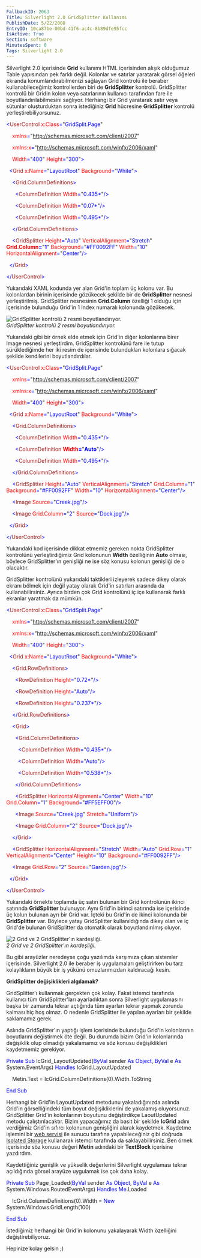 ```yaml
---
FallbackID: 2063
Title: Silverlight 2.0 GridSplitter Kullanımı
PublishDate: 5/22/2008
EntryID: 10ca87be-00bd-41f6-ac4c-8b89dfe95fcc
IsActive: True
Section: software
MinutesSpent: 0
Tags: Silverlight 2.0
---
```

Silverlight 2.0 içerisinde **Grid** kullanımı HTML içerisinden alışık
olduğumuz Table yapısından pek farklı değil. Kolonlar ve satırlar
yaratarak görsel öğeleri ekranda konumlandırabilmenizi sağlayan Grid
kontrolü ile beraber kullanabileceğimiz kontrollerden biri de
**GridSplitter** kontrolü. GridSplitter kontrolü bir Gridin kolon veya
satırlarının kullanıcı tarafından fare ile boyutlandırılabilmesini
sağlıyor. Herhangi bir Grid yaratarak satır veya sütunlar oluşturduktan
sonra istediğiniz **Grid** hücresine **GridSplitter** kontrolü
yerleştirebiliyorsunuz.

<span style="color: blue;">\<</span><span
style="color: #a31515;">UserControl</span><span style="color: blue;">
</span><span style="color: red;">x:Class</span><span
style="color: blue;">=</span>"<span
style="color: blue;">GridSplit.Page</span>"

<span style="color: blue;">    </span><span
style="color: red;">xmlns</span><span
style="color: blue;">=</span>"<span
style="color: blue;">http://schemas.microsoft.com/client/2007</span>"

<span style="color: blue;">    </span><span
style="color: red;">xmlns:x</span><span
style="color: blue;">=</span>"<span
style="color: blue;">http://schemas.microsoft.com/winfx/2006/xaml</span>"

<span style="color: blue;">    </span><span
style="color: red;">Width</span><span
style="color: blue;">=</span>"<span
style="color: blue;">400</span>"<span style="color: blue;"> </span><span
style="color: red;">Height</span><span
style="color: blue;">=</span>"<span
style="color: blue;">300</span>"<span style="color: blue;">\></span>

<span style="color: blue;">  \<</span><span
style="color: #a31515;">Grid</span><span style="color: blue;">
</span><span style="color: red;">x:Name</span><span
style="color: blue;">=</span>"<span
style="color: blue;">LayoutRoot</span>"<span style="color: blue;">
</span><span style="color: red;">Background</span><span
style="color: blue;">=</span>"<span
style="color: blue;">White</span>"<span style="color: blue;">\></span>

<span style="color: blue;">    \<</span><span
style="color: #a31515;">Grid.ColumnDefinitions</span><span
style="color: blue;">\></span>

<span style="color: blue;">      \<</span><span
style="color: #a31515;">ColumnDefinition</span><span
style="color: blue;"> </span><span style="color: red;">Width</span><span
style="color: blue;">=</span>"<span
style="color: blue;">0.435\*</span>"<span
style="color: blue;">/\></span>

<span style="color: blue;">      \<</span><span
style="color: #a31515;">ColumnDefinition</span><span
style="color: blue;"> </span><span style="color: red;">Width</span><span
style="color: blue;">=</span>"<span
style="color: blue;">0.07\*</span>"<span style="color: blue;">/\></span>

<span style="color: blue;">      \<</span><span
style="color: #a31515;">ColumnDefinition</span><span
style="color: blue;"> </span><span style="color: red;">Width</span><span
style="color: blue;">=</span>"<span
style="color: blue;">0.495\*</span>"<span
style="color: blue;">/\></span>

<span style="color: blue;">    \</</span><span
style="color: #a31515;">Grid.ColumnDefinitions</span><span
style="color: blue;">\></span>

<span style="color: blue;">    \<</span><span
style="color: #a31515;">GridSplitter</span><span style="color: blue;">
</span><span style="color: red;">Height</span><span
style="color: blue;">=</span>"<span
style="color: blue;">Auto</span>"<span style="color: blue;">
</span><span style="color: red;">VerticalAlignment</span><span
style="color: blue;">=</span>"<span
style="color: blue;">Stretch</span>"<span style="color: blue;">
</span><span style="color: red;"> **Grid.Column**</span><span
style="color: blue;">**=**</span>"<span
style="color: blue;">**1**</span>"<span style="color: blue;">
</span><span style="color: red;">Background</span><span
style="color: blue;">=</span>"<span
style="color: blue;">\#FF0092FF</span>"<span style="color: blue;">
</span><span style="color: red;">Width</span><span
style="color: blue;">=</span>"<span style="color: blue;">10</span>"<span
style="color: blue;"> </span><span
style="color: red;">HorizontalAlignment</span><span
style="color: blue;">=</span>"<span
style="color: blue;">Center</span>"<span style="color: blue;">/\></span>

<span style="color: blue;">  \</</span><span
style="color: #a31515;">Grid</span><span style="color: blue;">\></span>

<span style="color: blue;">\</</span><span
style="color: #a31515;">UserControl</span><span
style="color: blue;">\></span>

Yukarıdaki XAML kodunda yer alan Grid'in toplam üç kolonu var. Bu
kolonlardan birinin içerisinde gözükecek şekilde bir de **GridSplitter**
nesnesi yerleştirilmiş. GridSplitter nesnesinin **Grid.Column** özelliği
1 olduğu için içerisinde bulunduğu Grid'in 1 Index numaralı kolonunda
gözükecek.

![GridSplitter kontrolü 2 resmi
boyutlandırıyor.](http://cdn.daron.yondem.com/assets/2063/21052008_1.jpg)\
*GridSplitter kontrolü 2 resmi boyutlandırıyor.*

Yukarıdaki gibi bir örnek elde etmek için Grid'in diğer kolonlarına
birer Image nesnesi yerleştirdim. GridSplitter kontrolünü fare ile tutup
sürüklediğimde her iki resim de içerisinde bulundukları kolonlara
sığacak şekilde kendilerini boyutlandırdılar.

<span style="color: blue;">\<</span><span
style="color: #a31515;">UserControl</span><span style="color: blue;">
</span><span style="color: red;">x:Class</span><span
style="color: blue;">=</span>"<span
style="color: blue;">GridSplit.Page</span>"

<span style="color: blue;">    </span><span
style="color: red;">xmlns</span><span
style="color: blue;">=</span>"<span
style="color: blue;">http://schemas.microsoft.com/client/2007</span>"

<span style="color: blue;">    </span><span
style="color: red;">xmlns:x</span><span
style="color: blue;">=</span>"<span
style="color: blue;">http://schemas.microsoft.com/winfx/2006/xaml</span>"

<span style="color: blue;">    </span><span
style="color: red;">Width</span><span
style="color: blue;">=</span>"<span
style="color: blue;">400</span>"<span style="color: blue;"> </span><span
style="color: red;">Height</span><span
style="color: blue;">=</span>"<span
style="color: blue;">300</span>"<span style="color: blue;">\></span>

<span style="color: blue;">  \<</span><span
style="color: #a31515;">Grid</span><span style="color: blue;">
</span><span style="color: red;">x:Name</span><span
style="color: blue;">=</span>"<span
style="color: blue;">LayoutRoot</span>"<span style="color: blue;">
</span><span style="color: red;">Background</span><span
style="color: blue;">=</span>"<span
style="color: blue;">White</span>"<span style="color: blue;">\></span>

<span style="color: blue;">    \<</span><span
style="color: #a31515;">Grid.ColumnDefinitions</span><span
style="color: blue;">\></span>

<span style="color: blue;">      \<</span><span
style="color: #a31515;">ColumnDefinition</span><span
style="color: blue;"> </span><span style="color: red;">Width</span><span
style="color: blue;">=</span>"<span
style="color: blue;">0.435\*</span>"<span
style="color: blue;">/\></span>

<span style="color: blue;">      \<</span><span
style="color: #a31515;">ColumnDefinition</span><span
style="color: blue;"> </span><span style="color: red;">
**Width**</span><span style="color: blue;">**=**</span>"<span
style="color: blue;">**Auto**</span>"<span
style="color: blue;">/\></span>

<span style="color: blue;">      \<</span><span
style="color: #a31515;">ColumnDefinition</span><span
style="color: blue;"> </span><span style="color: red;">Width</span><span
style="color: blue;">=</span>"<span
style="color: blue;">0.495\*</span>"<span
style="color: blue;">/\></span>

<span style="color: blue;">    \</</span><span
style="color: #a31515;">Grid.ColumnDefinitions</span><span
style="color: blue;">\></span>

<span style="color: blue;">    \<</span><span
style="color: #a31515;">GridSplitter</span><span style="color: blue;">
</span><span style="color: red;">Height</span><span
style="color: blue;">=</span>"<span
style="color: blue;">Auto</span>"<span style="color: blue;">
</span><span style="color: red;">VerticalAlignment</span><span
style="color: blue;">=</span>"<span
style="color: blue;">Stretch</span>"<span style="color: blue;">
</span><span style="color: red;">Grid.Column</span><span
style="color: blue;">=</span>"<span style="color: blue;">1</span>"<span
style="color: blue;"> </span><span
style="color: red;">Background</span><span
style="color: blue;">=</span>"<span
style="color: blue;">\#FF0092FF</span>"<span style="color: blue;">
</span><span style="color: red;">Width</span><span
style="color: blue;">=</span>"<span style="color: blue;">10</span>"<span
style="color: blue;"> </span><span
style="color: red;">HorizontalAlignment</span><span
style="color: blue;">=</span>"<span
style="color: blue;">Center</span>"<span style="color: blue;">/\></span>

<span style="color: blue;">    \<</span><span
style="color: #a31515;">Image</span><span style="color: blue;">
</span><span style="color: red;">Source</span><span
style="color: blue;">=</span>"<span
style="color: blue;">Creek.jpg</span>"<span
style="color: blue;">/\></span>

<span style="color: blue;">    \<</span><span
style="color: #a31515;">Image</span><span style="color: blue;">
</span><span style="color: red;">Grid.Column</span><span
style="color: blue;">=</span>"<span style="color: blue;">2</span>"<span
style="color: blue;"> </span><span
style="color: red;">Source</span><span
style="color: blue;">=</span>"<span
style="color: blue;">Dock.jpg</span>"<span
style="color: blue;">/\></span>

<span style="color: blue;">  \</</span><span
style="color: #a31515;">Grid</span><span style="color: blue;">\></span>

<span style="color: blue;">\</</span><span
style="color: #a31515;">UserControl</span><span
style="color: blue;">\></span>

Yukarıdaki kod içerisinde dikkat etmemiz gereken nokta GridSplitter
kontrolünü yerleştirdiğimiz Grid kolonunun **Width** özelliğinin
**Auto** olması, böylece GridSplitter'ın genişliği ne ise söz konusu
kolonun genişliği de o olacaktır.

GridSplitter kontrolünü yukarıdaki taktikleri izleyerek sadece dikey
olarak ekranı bölmek için değil yatay olarak Grid'in satırları arasında
da kullanabilirsiniz. Ayrıca birden çok Grid kontrolünü iç içe
kullanarak farklı ekranlar yaratmak da mümkün.

<span style="color: blue;">\<</span><span
style="color: #a31515;">UserControl</span><span style="color: blue;">
</span><span style="color: red;">x:Class</span><span
style="color: blue;">=</span>"<span
style="color: blue;">GridSplit.Page</span>"

<span style="color: blue;">    </span><span
style="color: red;">xmlns</span><span
style="color: blue;">=</span>"<span
style="color: blue;">http://schemas.microsoft.com/client/2007</span>"

<span style="color: blue;">    </span><span
style="color: red;">xmlns:x</span><span
style="color: blue;">=</span>"<span
style="color: blue;">http://schemas.microsoft.com/winfx/2006/xaml</span>"

<span style="color: blue;">    </span><span
style="color: red;">Width</span><span
style="color: blue;">=</span>"<span
style="color: blue;">400</span>"<span style="color: blue;"> </span><span
style="color: red;">Height</span><span
style="color: blue;">=</span>"<span
style="color: blue;">300</span>"<span style="color: blue;">\></span>

<span style="color: blue;">  \<</span><span
style="color: #a31515;">Grid</span><span style="color: blue;">
</span><span style="color: red;">x:Name</span><span
style="color: blue;">=</span>"<span
style="color: blue;">LayoutRoot</span>"<span style="color: blue;">
</span><span style="color: red;">Background</span><span
style="color: blue;">=</span>"<span
style="color: blue;">White</span>"<span style="color: blue;">\></span>

<span style="color: blue;">    \<</span><span
style="color: #a31515;">Grid.RowDefinitions</span><span
style="color: blue;">\></span>

<span style="color: blue;">      \<</span><span
style="color: #a31515;">RowDefinition</span><span style="color: blue;">
</span><span style="color: red;">Height</span><span
style="color: blue;">=</span>"<span
style="color: blue;">0.72\*</span>"<span style="color: blue;">/\></span>

<span style="color: blue;">      \<</span><span
style="color: #a31515;">RowDefinition</span><span style="color: blue;">
</span><span style="color: red;">Height</span><span
style="color: blue;">=</span>"<span
style="color: blue;">Auto</span>"<span style="color: blue;">/\></span>

<span style="color: blue;">      \<</span><span
style="color: #a31515;">RowDefinition</span><span style="color: blue;">
</span><span style="color: red;">Height</span><span
style="color: blue;">=</span>"<span
style="color: blue;">0.237\*</span>"<span
style="color: blue;">/\></span>

<span style="color: blue;">    \</</span><span
style="color: #a31515;">Grid.RowDefinitions</span><span
style="color: blue;">\></span>

<span style="color: blue;">    \<</span><span
style="color: #a31515;">Grid</span><span style="color: blue;">\></span>

<span style="color: blue;">      \<</span><span
style="color: #a31515;">Grid.ColumnDefinitions</span><span
style="color: blue;">\></span>

<span style="color: blue;">        \<</span><span
style="color: #a31515;">ColumnDefinition</span><span
style="color: blue;"> </span><span style="color: red;">Width</span><span
style="color: blue;">=</span>"<span
style="color: blue;">0.435\*</span>"<span
style="color: blue;">/\></span>

<span style="color: blue;">        \<</span><span
style="color: #a31515;">ColumnDefinition</span><span
style="color: blue;"> </span><span style="color: red;">Width</span><span
style="color: blue;">=</span>"<span
style="color: blue;">Auto</span>"<span style="color: blue;">/\></span>

<span style="color: blue;">        \<</span><span
style="color: #a31515;">ColumnDefinition</span><span
style="color: blue;"> </span><span style="color: red;">Width</span><span
style="color: blue;">=</span>"<span
style="color: blue;">0.538\*</span>"<span
style="color: blue;">/\></span>

<span style="color: blue;">      \</</span><span
style="color: #a31515;">Grid.ColumnDefinitions</span><span
style="color: blue;">\></span>

<span style="color: blue;">      \<</span><span
style="color: #a31515;">GridSplitter</span><span style="color: blue;">
</span><span style="color: red;">HorizontalAlignment</span><span
style="color: blue;">=</span>"<span
style="color: blue;">Center</span>"<span style="color: blue;">
</span><span style="color: red;">Width</span><span
style="color: blue;">=</span>"<span style="color: blue;">10</span>"<span
style="color: blue;"> </span><span
style="color: red;">Grid.Column</span><span
style="color: blue;">=</span>"<span style="color: blue;">1</span>"<span
style="color: blue;"> </span><span
style="color: red;">Background</span><span
style="color: blue;">=</span>"<span
style="color: blue;">\#FF5EFF00</span>"<span
style="color: blue;">/\></span>

<span style="color: blue;">      \<</span><span
style="color: #a31515;">Image</span><span style="color: blue;">
</span><span style="color: red;">Source</span><span
style="color: blue;">=</span>"<span
style="color: blue;">Creek.jpg</span>"<span style="color: blue;">
</span><span style="color: red;">Stretch</span><span
style="color: blue;">=</span>"<span
style="color: blue;">Uniform</span>"<span
style="color: blue;">/\></span>

<span style="color: blue;">      \<</span><span
style="color: #a31515;">Image</span><span style="color: blue;">
</span><span style="color: red;">Grid.Column</span><span
style="color: blue;">=</span>"<span style="color: blue;">2</span>"<span
style="color: blue;"> </span><span
style="color: red;">Source</span><span
style="color: blue;">=</span>"<span
style="color: blue;">Dock.jpg</span>"<span
style="color: blue;">/\></span>

<span style="color: blue;">    \</</span><span
style="color: #a31515;">Grid</span><span style="color: blue;">\></span>

<span style="color: blue;">    \<</span><span
style="color: #a31515;">GridSplitter</span><span style="color: blue;">
</span><span style="color: red;">HorizontalAlignment</span><span
style="color: blue;">=</span>"<span
style="color: blue;">Stretch</span>"<span style="color: blue;">
</span><span style="color: red;">Width</span><span
style="color: blue;">=</span>"<span
style="color: blue;">Auto</span>"<span style="color: blue;">
</span><span style="color: red;">Grid.Row</span><span
style="color: blue;">=</span>"<span style="color: blue;">1</span>"<span
style="color: blue;"> </span><span
style="color: red;">VerticalAlignment</span><span
style="color: blue;">=</span>"<span
style="color: blue;">Center</span>"<span style="color: blue;">
</span><span style="color: red;">Height</span><span
style="color: blue;">=</span>"<span style="color: blue;">10</span>"<span
style="color: blue;"> </span><span
style="color: red;">Background</span><span
style="color: blue;">=</span>"<span
style="color: blue;">\#FF0092FF</span>"<span
style="color: blue;">/\></span>

<span style="color: blue;">    \<</span><span
style="color: #a31515;">Image</span><span style="color: blue;">
</span><span style="color: red;">Grid.Row</span><span
style="color: blue;">=</span>"<span style="color: blue;">2</span>"<span
style="color: blue;"> </span><span
style="color: red;">Source</span><span
style="color: blue;">=</span>"<span
style="color: blue;">Garden.jpg</span>"<span
style="color: blue;">/\></span>

<span style="color: blue;">  \</</span><span
style="color: #a31515;">Grid</span><span style="color: blue;">\></span>

<span style="color: blue;">\</</span><span
style="color: #a31515;">UserControl</span><span
style="color: blue;">\></span>

Yukarıdaki örnekte toplamda üç satırı bulunan bir Grid kontrolünün
ikinci satırında **GridSplitter** bulunuyor. Aynı Grid'in birinci
satırında ise içerisinde üç kolun bulunan ayrı bir Grid var. İçteki bu
Grid'in de ikinci kolonunda bir **GridSplitter** var. Böylece yatay
GridSplitter kullanıldığında dikey olan ve iç Grid'de bulunan
GridSplitter da otomatik olarak boyutlandırılmış oluyor.

![2 Grid ve 2 GridSplitter'ın
kardeşliği.](http://cdn.daron.yondem.com/assets/2063/21052008_2.jpg)\
*2 Grid ve 2 GridSplitter'ın kardeşliği.*

Bu gibi arayüzler neredeyse çoğu yazılımda karşımıza çıkan sistemler
içerisinde. Silverlight 2.0 ile beraber iş uygulamaları geliştirirken bu
tarz kolaylıkların büyük bir iş yükünü omuzlarımızdan kaldıracağı kesin.

**GridSplitter değişiklikleri algılamak?**

GridSplitter'ı kullanmak gerçekten çok kolay. Fakat istemci tarafında
kullanıcı tüm GridSplitter'ları ayarladıktan sonra Silverlight
uygulamasını başka bir zamanda tekrar açtığında tüm ayarları tekrar
yapmak zorunda kalması hiç hoş olmaz. O nedenle GridSplitter ile yapılan
ayarları bir şekilde saklamamız gerek.

Aslında GridSplitter'ın yaptığı işlem içerisinde bulunduğu Grid'in
kolonlarının boyutlarını değiştirmek öte değil. Bu durumda bizim Grid'in
kolonlarında değişiklik olup olmadığı yakalamamız ve söz konusu
değişiklikleri kaydetmemiz gerekiyor.

<span style="color: blue;">Private</span> <span
style="color: blue;">Sub</span> IcGrid\_LayoutUpdated(<span
style="color: blue;">ByVal</span> sender <span
style="color: blue;">As</span> <span style="color: blue;">Object</span>,
<span style="color: blue;">ByVal</span> e <span
style="color: blue;">As</span> System.EventArgs) <span
style="color: blue;">Handles</span> IcGrid.LayoutUpdated

    Metin.Text = IcGrid.ColumnDefinitions(0).Width.ToString

<span style="color: blue;">End</span> <span
style="color: blue;">Sub</span>

Herhangi bir Grid'in LayoutUpdated metodunu yakaladığınızda aslında
Grid'in görselliğindeki tüm boyut değişikliklerini de yakalamış
oluyorsunuz. GridSplitter Grid'in kolonlarının boyutunu değiştirdikçe
LaoutUpdated metodu çalıştırılacaktır. Bizim yapacağımız da basit bir
şekilde **IcGrid** adını verdiğimiz Grid'in sıfırcı kolonunun
genişliğini alarak kaydetmek. Kaydetme işlemini bir [web
servisi](http://daron.yondem.com/tr/post/ec53a760-d6fd-414d-aa78-22e0c04dcc19)
ile sunucu tarafına yapabileceğiniz gibi doğruda [Isolated
Storage](http://daron.yondem.com/tr/post/efebcb20-60cb-4964-ba43-0b1949fb5e23)
kullanarak istemci tarafında da saklayabilirsiniz. Ben örnek içerisinde
söz konusu değeri **Metin** adındaki bir **TextBlock** içerisine
yazdırdım.

Kaydettiğiniz genişlik ve yükselik değerlerini Silverlight uygulaması
tekrar açıldığında görsel arayüze uygulamak ise çok daha kolay.

<span style="color: blue;">Private</span> <span
style="color: blue;">Sub</span> Page\_Loaded(<span
style="color: blue;">ByVal</span> sender <span
style="color: blue;">As</span> <span style="color: blue;">Object</span>,
<span style="color: blue;">ByVal</span> e <span
style="color: blue;">As</span> System.Windows.RoutedEventArgs) <span
style="color: blue;">Handles</span> <span
style="color: blue;">Me</span>.Loaded

    IcGrid.ColumnDefinitions(0).Width = <span
style="color: blue;">New</span> System.Windows.GridLength(100)

<span style="color: blue;">End</span> <span
style="color: blue;">Sub</span>

İstediğimiz herhangi bir Grid'in kolonunu yakalayarak Width özelliğini
değiştirebiliyoruz.

Hepinize kolay gelsin ;)


